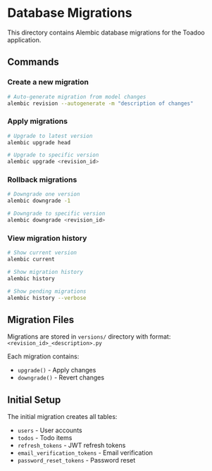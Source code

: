 # Database Migrations

This directory contains Alembic database migrations for the Toadoo application.

## Commands

### Create a new migration
```bash
# Auto-generate migration from model changes
alembic revision --autogenerate -m "description of changes"
```

### Apply migrations
```bash
# Upgrade to latest version
alembic upgrade head

# Upgrade to specific version
alembic upgrade <revision_id>
```

### Rollback migrations
```bash
# Downgrade one version
alembic downgrade -1

# Downgrade to specific version
alembic downgrade <revision_id>
```

### View migration history
```bash
# Show current version
alembic current

# Show migration history
alembic history

# Show pending migrations
alembic history --verbose
```

## Migration Files

Migrations are stored in `versions/` directory with format:
`<revision_id>_<description>.py`

Each migration contains:
- `upgrade()` - Apply changes
- `downgrade()` - Revert changes

## Initial Setup

The initial migration creates all tables:
- `users` - User accounts
- `todos` - Todo items
- `refresh_tokens` - JWT refresh tokens
- `email_verification_tokens` - Email verification
- `password_reset_tokens` - Password reset
